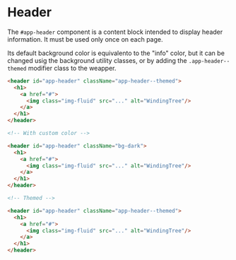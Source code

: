 # Header

The `#app-header` component is a content block intended to display header information. It must be used only once on each page.

Its default background color is equivalento to the "info" color, but it can be changed usig the background utility classes, or by adding the `.app-header--themed` modifier class to the weapper.

<!-- STORY -->

```html
<header id="app-header" className="app-header--themed">
  <h1>
    <a href="#">
      <img class="img-fluid" src="..." alt="WindingTree"/>
    </a>
  </h1>
</header>

<!-- With custom color -->

<header id="app-header" className="bg-dark">
  <h1>
    <a href="#">
      <img class="img-fluid" src="..." alt="WindingTree"/>
    </a>
  </h1>
</header>

<!-- Themed -->

<header id="app-header" className="app-header--themed">
  <h1>
    <a href="#">
      <img class="img-fluid" src="..." alt="WindingTree"/>
    </a>
  </h1>
</header>
```